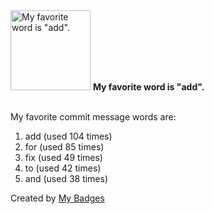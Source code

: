 <img src="https://my-badges.github.io/my-badges/favorite-word.png" alt="My favorite word is &quot;add&quot;." title="My favorite word is &quot;add&quot;." width="128">
<strong>My favorite word is &quot;add&quot;.</strong>
<br><br>

My favorite commit message words are:

1. add (used 104 times)
2. for (used 85 times)
3. fix (used 49 times)
4. to (used 42 times)
5. and (used 38 times)


Created by <a href="https://github.com/my-badges/my-badges">My Badges</a>